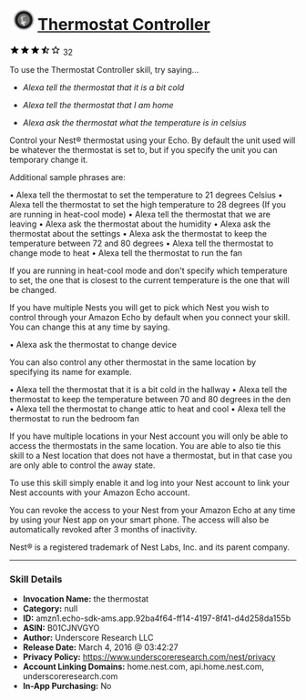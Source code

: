 # &nbsp;<img src="skill_icon" alt="Thermostat Controller icon" width="36"> [Thermostat Controller](http://alexa.amazon.com/#skills/amzn1.echo-sdk-ams.app.92ba4f64-ff14-4197-8f41-d4d258da155b)
![3.7 stars](../../images/ic_star_black_18dp_1x.png)![3.7 stars](../../images/ic_star_black_18dp_1x.png)![3.7 stars](../../images/ic_star_black_18dp_1x.png)![3.7 stars](../../images/ic_star_half_black_18dp_1x.png)![3.7 stars](../../images/ic_star_border_black_18dp_1x.png) 32

To use the Thermostat Controller skill, try saying...

* *Alexa tell the thermostat that it is a bit cold*

* *Alexa tell the thermostat that I am home*

* *Alexa ask the thermostat what the temperature is in celsius*

Control your Nest® thermostat using your Echo. By default the unit used will be whatever the thermostat is set to, but if you specify the unit you can temporary change it.

Additional sample phrases are:

• Alexa tell the thermostat to set the temperature to 21 degrees Celsius
• Alexa tell the thermostat to set the high temperature to 28 degrees (If you are running in heat-cool mode)
• Alexa tell the thermostat that we are leaving
• Alexa ask the thermostat about the humidity
• Alexa ask the thermostat about the settings
• Alexa ask the thermostat to keep the temperature between 72 and 80 degrees
• Alexa tell the thermostat to change mode to heat
• Alexa tell the thermostat to run the fan

If you are running in heat-cool mode and don't specify which temperature to set, the one that is closest to the current temperature is the one that will be changed.

If you have multiple Nests you will get to pick which Nest you wish to control through your Amazon Echo by default when you connect your skill. You can change this at any time by saying.

• Alexa ask the thermostat to change device

You can also control any other thermostat in the same location by specifying its name for example.

• Alexa tell the thermostat that it is a bit cold in the hallway
• Alexa tell the thermostat to keep the temperature between 70 and 80 degrees in the den
• Alexa tell the thermostat to change attic to heat and cool
• Alexa tell the thermostat to run the bedroom fan

If you have multiple locations in your Nest account you will only be able to access the thermostats in the same location. You are able to also tie this skill to a Nest location that does not have a thermostat, but in that case you are only able to control the away state.

To use this skill simply enable it and log into your Nest account to link your Nest accounts with your Amazon Echo account.

You can revoke the access to your Nest from your Amazon Echo at any time by using your Nest app on your smart phone. The access will also be automatically revoked after 3 months of inactivity.

Nest® is a registered trademark of Nest Labs, Inc. and its parent company.

***

### Skill Details

* **Invocation Name:** the thermostat
* **Category:** null
* **ID:** amzn1.echo-sdk-ams.app.92ba4f64-ff14-4197-8f41-d4d258da155b
* **ASIN:** B01CJNVGYO
* **Author:** Underscore Research LLC
* **Release Date:** March 4, 2016 @ 03:42:27
* **Privacy Policy:** https://www.underscoreresearch.com/nest/privacy
* **Account Linking Domains:** home.nest.com, api.home.nest.com, underscoreresearch.com
* **In-App Purchasing:** No
